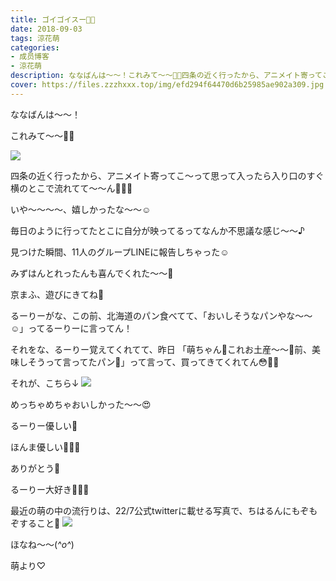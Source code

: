 ```yaml
---
title: ゴイゴイスー👋🏻
date: 2018-09-03
tags: 涼花萌
categories: 
- 成员博客
- 涼花萌
description: ななばんは〜〜！これみて〜〜💓💓四条の近く行ったから、アニメイト寄ってこ〜って思って入ったら入り口のすぐ横のとこで流れてて〜〜ん💓💓💓い...
cover: https://files.zzzhxxx.top/img/efd294f64470d6b25985ae902a309.jpg 
---
```







ななばんは〜〜！





これみて〜〜💓💓


![](https://files.zzzhxxx.top/img/efd294f64470d6b25985ae902a309.jpg)








四条の近く行ったから、アニメイト寄ってこ〜って思って入ったら入り口のすぐ横のとこで流れてて〜〜ん💓💓💓







いや〜〜〜〜、嬉しかったな〜〜☺️







毎日のように行ってたとこに自分が映ってるってなんか不思議な感じ〜〜♪






見つけた瞬間、11人のグループLINEに報告しちゃった☺️








みずはんとれったんも喜んでくれた〜〜💓








京まふ、遊びにきてね💓














るーりーがな、この前、北海道のパン食べてて、「おいしそうなパンやな〜〜☺️」ってるーりーに言ってん！



それをな、るーりー覚えてくれてて、昨日
「萌ちゃん💓これお土産〜〜💓前、美味しそうって言ってたパン🍞」って言って、買ってきてくれてん😳💓💓






それが、こちら↓
![](https://files.zzzhxxx.top/img/efd294f64470d6b25985ae902a309-01.jpg)







めっちゃめちゃおいしかった〜〜😍



るーりー優しい💓



ほんま優しい💓💓💓



ありがとう💓



るーりー大好き💋💋💋











最近の萌の中の流行りは、22/7公式twitterに載せる写真で、ちはるんにもぞもぞすること💓
![](https://files.zzzhxxx.top/img/efd294f64470d6b25985ae902a309-02.jpg)








ほなね〜〜(*^o^*)



萌より♡


